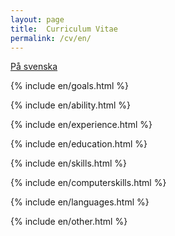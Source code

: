```yaml
---
layout: page
title:  Curriculum Vitae
permalink: /cv/en/
---
```


[På svenska](https://teodorcarlsson.github.io/cv/)


{% include en/goals.html %}

{% include en/ability.html %}

<div class="pagebreak"> </div>

{% include en/experience.html %}

<div class="pagebreak"> </div>

{% include en/education.html %}

<div class="pagebreak"> </div>

{% include en/skills.html %}

<div class="pagebreak"> </div>

{% include en/computerskills.html %}

{% include en/languages.html %}

<div class="pagebreak"> </div>

{% include en/other.html %}
